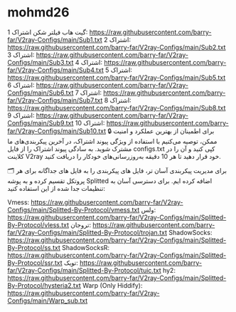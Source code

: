 # mohmd26
گیت هاب فیلتر شکن
اشتراک 1:
https://raw.githubusercontent.com/barry-far/V2ray-Configs/main/Sub1.txt
اشتراک 2:
https://raw.githubusercontent.com/barry-far/V2ray-Configs/main/Sub2.txt
اشتراک 3:
https://raw.githubusercontent.com/barry-far/V2ray-Configs/main/Sub3.txt
اشتراک 4:
https://raw.githubusercontent.com/barry-far/V2ray-Configs/main/Sub4.txt
اشتراک 5:
https://raw.githubusercontent.com/barry-far/V2ray-Configs/main/Sub5.txt
اشتراک 6:
https://raw.githubusercontent.com/barry-far/V2ray-Configs/main/Sub6.txt
اشتراک 7:
https://raw.githubusercontent.com/barry-far/V2ray-Configs/main/Sub7.txt
اشتراک 8:
https://raw.githubusercontent.com/barry-far/V2ray-Configs/main/Sub8.txt
اشتراک 9:
https://raw.githubusercontent.com/barry-far/V2ray-Configs/main/Sub9.txt
اشتراک 10:
https://raw.githubusercontent.com/barry-far/V2ray-Configs/main/Sub10.txt
🔒 برای اطمینان از بهترین عملکرد و امنیت ممکن، توصیه می‌کنیم با استفاده از ویژگی پیوند اشتراک، در آخرین پیکربندی‌های ما مشترک شوید. به سادگی پیوند اشتراک را از فایل configs.txt کپی کنید و آن را در کلاینت V2ray خود قرار دهید تا هر 10 دقیقه به‌روزرسانی‌های خودکار را دریافت کنید.

🗂️ برای مدیریت پیکربندی آسان تر، فایل های پیکربندی را به فایل های جداگانه برای هر پروتکل تقسیم کرده و به پوشه Splitted اضافه کرده ایم. برای دسترسی آسان به تنظیمات جدا شده از این استفاده کنید:

Vmess:
https://raw.githubusercontent.com/barry-far/V2ray-Configs/main/Splitted-By-Protocol/vmess.txt
ولس:
https://raw.githubusercontent.com/barry-far/V2ray-Configs/main/Splitted-By-Protocol/vless.txt
تروجان:
https://raw.githubusercontent.com/barry-far/V2ray-Configs/main/Splitted-By-Protocol/trojan.txt
ShadowSocks:
https://raw.githubusercontent.com/barry-far/V2ray-Configs/main/Splitted-By-Protocol/ss.txt
ShadowSocksR:
https://raw.githubusercontent.com/barry-far/V2ray-Configs/main/Splitted-By-Protocol/ssr.txt
تویک:
https://raw.githubusercontent.com/barry-far/V2ray-Configs/main/Splitted-By-Protocol/tuic.txt
hy2:
https://raw.githubusercontent.com/barry-far/V2ray-Configs/main/Splitted-By-Protocol/hysteria2.txt
Warp (Only Hiddify):
https://raw.githubusercontent.com/barry-far/V2ray-Configs/main/Warp_sub.txt
